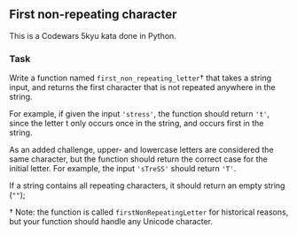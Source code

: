 ## First non-repeating character

This is a Codewars 5kyu kata done in Python.

### Task

Write a function named `first_non_repeating_letter`† that takes a string input, and returns the first character that is not repeated anywhere in the string.

For example, if given the input `'stress'`, the function should return `'t'`, since the letter t only occurs once in the string, and occurs first in the string.

As an added challenge, upper- and lowercase letters are considered the same character, but the function should return the correct case for the initial letter. For example, the input `'sTreSS'` should return `'T'`.

If a string contains all repeating characters, it should return an empty string (`""`);

† Note: the function is called `firstNonRepeatingLetter` for historical reasons, but your function should handle any Unicode character.
